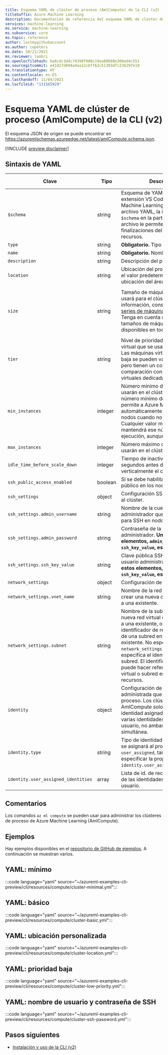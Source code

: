 ```yaml
---
title: Esquema YAML de clúster de proceso (AmlCompute) de la CLI (v2)
titleSuffix: Azure Machine Learning
description: Documentación de referencia del esquema YAML de clúster de proceso de la CLI (v2).
services: machine-learning
ms.service: machine-learning
ms.subservice: core
ms.topic: reference
author: lostmygithubaccount
ms.author: copeters
ms.date: 10/21/2021
ms.reviewer: laobri
ms.openlocfilehash: ba8cdc3d4c74398f088c19ea80688e308ed4c551
ms.sourcegitcommit: e41827d894a4aa12cbff62c51393dfc236297e10
ms.translationtype: HT
ms.contentlocale: es-ES
ms.lasthandoff: 11/04/2021
ms.locfileid: "131565929"
---
```

# <a name="cli-v2-compute-cluster-amlcompute-yaml-schema"></a>Esquema YAML de clúster de proceso (AmlCompute) de la CLI (v2)

El esquema JSON de origen se puede encontrar en https://azuremlschemas.azureedge.net/latest/amlCompute.schema.json.

[!INCLUDE [preview disclaimer](../../includes/machine-learning-preview-generic-disclaimer.md)]

## <a name="yaml-syntax"></a>Sintaxis de YAML

| Clave | Tipo | Descripción | Valores permitidos | Valor predeterminado |
| --- | ---- | ----------- | -------------- | ------- |
| `$schema` | string | Esquema de YAML. Si usa la extensión VS Code de Azure Machine Learning para crear el archivo YAML, la inclusión de `$schema` en la parte superior del archivo le permite invocar las finalizaciones del esquema y los recursos. | | |
| `type` | string | **Obligatorio.** Tipo de proceso. | `amlcompute` | |
| `name` | string | **Obligatorio.** Nombre del proceso. | | |
| `description` | string | Descripción del proceso. | | |
| `location` | string | Ubicación del proceso. Si se omite, el valor predeterminado es la ubicación del área de trabajo. | | |
| `size` | string | Tamaño de máquina virtual que se usará para el clúster. Para más información, consulte [Tamaños y series de máquina virtual admitidos](concept-compute-target.md#supported-vm-series-and-sizes). Tenga en cuenta que no todos los tamaños de máquina virtual están disponibles en todas las regiones. | Para obtener la lista de tamaños admitidos en una región determinada, use `az ml compute list-sizes`.  | `Standard_DS3_v2` |
| `tier` | string | Nivel de prioridad de máquina virtual que se usará para el clúster. Las máquinas virtuales de prioridad baja se pueden vaciar previamente, pero tienen un costo reducido en comparación con las máquinas virtuales dedicadas. | `dedicated`, `low_priority` | `dedicated` |
| `min_instances` | integer | Número mínimo de nodos que se usarán en el clúster. Establecer el número mínimo de nodos en `0` permite a Azure ML escalar automáticamente el clúster a cero nodos cuando no está en uso. Cualquier valor mayor que `0` mantendrá ese número de nodos en ejecución, aunque no estén en uso. | | `0` |
| `max_instances` | integer | Número máximo de nodos que se usarán en el clúster. | | `1` |
| `idle_time_before_scale_down` | integer | Tiempo de inactividad del nodo en segundos antes de reducir verticalmente el clúster. | | `120` |
| `ssh_public_access_enabled` | boolean | Si se debe habilitar el acceso SSH público en los nodos del clúster. | | `false` |
| `ssh_settings` | object | Configuración SSH para conectarse al clúster. | | |
| `ssh_settings.admin_username` | string | Nombre de la cuenta de usuario administrador que se puede usar para SSH en nodos. | | |
| `ssh_settings.admin_password` | string | Contraseña de la cuenta de usuario administrador. **Uno de estos elementos, `admin_password` o `ssh_key_value`, es obligatorio.** | | |
| `ssh_settings.ssh_key_value` | string | Clave pública SSH de la cuenta de usuario administrador. **Uno de estos elementos, `admin_password` o `ssh_key_value`, es obligatorio.** | | |
| `network_settings` | object | Configuración de seguridad de red. | | |
| `network_settings.vnet_name` | string | Nombre de la red virtual (VNet) al crear una nueva o hacer referencia a una existente. | | |
| `network_settings.subnet` | string | Nombre de la subred al crear una nueva red virtual o hacer referencia a una existente, o bien el identificador de recurso completo de una subred en una red virtual existente. No especifique `network_settings.vnet_name` si se especifica el identificador de subred. El identificador de subred puede hacer referencia a una red virtual o subred en otro grupo de recursos. | | |
| `identity` | object | Configuración de identidad administrada que se asignará al proceso. Los clústeres de AmlCompute solo admiten una identidad asignada por el sistema o varias identidades asignadas por el usuario, no ambas de forma simultánea. | | |
| `identity.type` | string | Tipo de identidad administrada que se asignará al proceso. Si el tipo es `user_assigned`, también se debe especificar la propiedad `identity.user_assigned_identities`. | `system_assigned`, `user_assigned` | |
| `identity.user_assigned_identities` | array | Lista de id. de recursos completos de las identidades asignadas por el usuario. | | |

## <a name="remarks"></a>Comentarios

Los comandos `az ml compute` se pueden usar para administrar los clústeres de proceso de Azure Machine Learning (AmlCompute).

## <a name="examples"></a>Ejemplos

Hay ejemplos disponibles en el [repositorio de GitHub de ejemplos](https://github.com/Azure/azureml-examples/tree/main/cli/resources/compute). A continuación se muestran varios.

## <a name="yaml-minimal"></a>YAML: mínimo

:::code language="yaml" source="~/azureml-examples-cli-preview/cli/resources/compute/cluster-minimal.yml":::

## <a name="yaml-basic"></a>YAML: básico

:::code language="yaml" source="~/azureml-examples-cli-preview/cli/resources/compute/cluster-basic.yml":::

## <a name="yaml-custom-location"></a>YAML: ubicación personalizada

:::code language="yaml" source="~/azureml-examples-cli-preview/cli/resources/compute/cluster-location.yml":::

## <a name="yaml-low-priority"></a>YAML: prioridad baja

:::code language="yaml" source="~/azureml-examples-cli-preview/cli/resources/compute/cluster-low-priority.yml":::

## <a name="yaml-ssh-username-and-password"></a>YAML: nombre de usuario y contraseña de SSH

:::code language="yaml" source="~/azureml-examples-cli-preview/cli/resources/compute/cluster-ssh-password.yml":::

## <a name="next-steps"></a>Pasos siguientes

- [Instalación y uso de la CLI (v2)](how-to-configure-cli.md)
